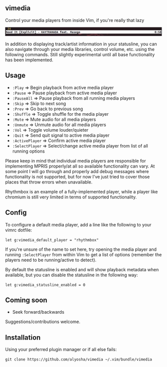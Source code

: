 ## vimedia                                                                           
Control your media players from inside Vim, if you're really
that lazy

![vimedia statusline](statusline.png)

In addition to displaying track/artist information in your statusline, you can also navigate 
through your media libraries, control volume, etc. using the following commands. Still slightly
experimental until all base functionality has been implemented.

## Usage
- `:Play`         => Begin playback from active media player
- `:Pause`        => Pause playback from active media player
- `:PauseAll`     => Pause playback from all running media players
- `:Skip`         => Skip to next song
- `:Prev`         => Go back to previous song
- `:Shuffle`      => Toggle shuffle for the media player
- `:Mute`         => Mute audio for all media players
- `:Unmute`       => Unmute audio for all media players
- `:Vol`          => Toggle volume louder/quieter
- `:Quit`         => Send quit signal to active media player
- `:ActivePlayer` => Confirm active media player
- `:SelectPlayer` => Select/change active media player from list of all running options

Please keep in mind that individual media players are responsible for implementing 
MPRIS properly/at all so available functionality can vary. At some point I will go 
through and properly add debug messages where functionality is not supported, but 
for now I've just tried to cover those places that throw errors when unavailable.

Rhythmbox is an example of a fully-implemented player, while a player like chromium 
is still very limited in terms of supported functionality.

## Config
To configure a default media player, add a line like the following to your
vimrc dotfile:

`let g:vimedia_default_player = "rhythmbox"`

If you're unsure of the name to set here, try opening the media player and running `:SelectPlayer` 
from within Vim to get a list of options (remember the players need to be running/active to detect).

By default the statusline is enabled and will show playback metadata when
available, but you can disable the statusline in the following way:

`let g:vimedia_statusline_enabled = 0`

## Coming soon
- Seek forward/backwards

Suggestions/contributions welcome.

## Installation
Using your preferred plugin manager or if all else fails:

`git clone https://github.com/alyosha/vimedia ~/.vim/bundle/vimedia`
